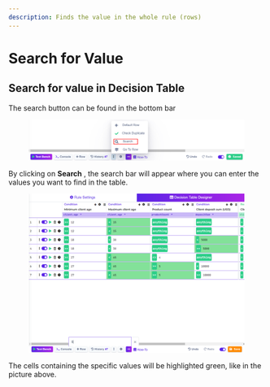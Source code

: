 ```yaml
---
description: Finds the value in the whole rule (rows)
---
```


# Search for Value

## Search for value in Decision Table

The search button can be found in the bottom bar

<figure><img src="../../.gitbook/assets/image (228).png" alt=""><figcaption></figcaption></figure>

By clicking on **Search** , the search bar will appear where you can enter the values you want to find in the table.

<figure><img src="../../.gitbook/assets/image (237).png" alt=""><figcaption></figcaption></figure>

The cells containing the specific values will be highlighted green, like in the picture above.
